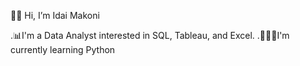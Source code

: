  👋🏾 Hi, I’m Idai Makoni 

 .📊I'm a Data Analyst interested in SQL, Tableau, and Excel.
 .👨🏾‍💻I'm currently learning Python
     



<!---
imakoni/imakoni is a ✨ special ✨ repository because its `README.md` (this file) appears on your GitHub profile.
You can click the Preview link to take a look at your changes.
--->
